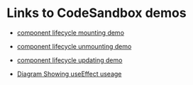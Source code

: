 # Links to CodeSandbox demos

- [component lifecycle mounting demo](https://codesandbox.io/s/component-lifecycle-mounting-4xyp8o)
- [component lifecycle unmounting demo](https://codesandbox.io/s/component-lifecycle-unmounting-lkb9il)
- [component lifecycle updating demo](https://codesandbox.io/s/component-lifecycle-updating-g5gi1x)

- [Diagram Showing useEffect useage](lifecyclediagram.png)
